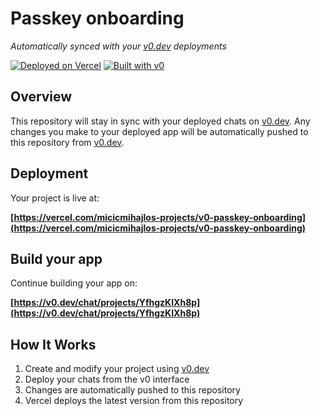 # Passkey onboarding

*Automatically synced with your [v0.dev](https://v0.dev) deployments*

[![Deployed on Vercel](https://img.shields.io/badge/Deployed%20on-Vercel-black?style=for-the-badge&logo=vercel)](https://vercel.com/micicmihajlos-projects/v0-passkey-onboarding)
[![Built with v0](https://img.shields.io/badge/Built%20with-v0.dev-black?style=for-the-badge)](https://v0.dev/chat/projects/YfhgzKIXh8p)

## Overview

This repository will stay in sync with your deployed chats on [v0.dev](https://v0.dev).
Any changes you make to your deployed app will be automatically pushed to this repository from [v0.dev](https://v0.dev).

## Deployment

Your project is live at:

**[https://vercel.com/micicmihajlos-projects/v0-passkey-onboarding](https://vercel.com/micicmihajlos-projects/v0-passkey-onboarding)**

## Build your app

Continue building your app on:

**[https://v0.dev/chat/projects/YfhgzKIXh8p](https://v0.dev/chat/projects/YfhgzKIXh8p)**

## How It Works

1. Create and modify your project using [v0.dev](https://v0.dev)
2. Deploy your chats from the v0 interface
3. Changes are automatically pushed to this repository
4. Vercel deploys the latest version from this repository